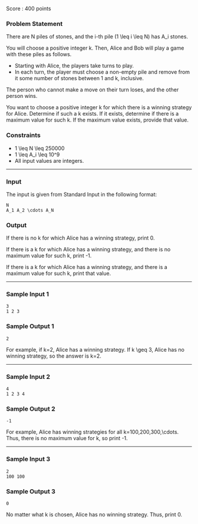 Score : 400 points

### Problem Statement

There are N piles of stones, and the i-th pile (1 \leq i \leq N) has A\_i stones.

You will choose a positive integer k.
Then, Alice and Bob will play a game with these piles as follows.

* Starting with Alice, the players take turns to play.
* In each turn, the player must choose a non-empty pile and remove from it some number of stones between 1 and k, inclusive.

The person who cannot make a move on their turn loses, and the other person wins.

You want to choose a positive integer k for which there is a winning strategy for Alice.
Determine if such a k exists.
If it exists, determine if there is a maximum value for such k.
If the maximum value exists, provide that value.

### Constraints

* 1 \leq N \leq 250000
* 1 \leq A\_i \leq 10^9
* All input values are integers.

---

### Input

The input is given from Standard Input in the following format:

```
N
A_1 A_2 \cdots A_N
```

### Output

If there is no k for which Alice has a winning strategy, print 0.

If there is a k for which Alice has a winning strategy, and there is no maximum value for such k, print -1.

If there is a k for which Alice has a winning strategy, and there is a maximum value for such k, print that value.

---

### Sample Input 1

```
3
1 2 3
```

### Sample Output 1

```
2
```

For example, if k=2, Alice has a winning strategy.
If k \geq 3, Alice has no winning strategy, so the answer is k=2.

---

### Sample Input 2

```
4
1 2 3 4
```

### Sample Output 2

```
-1
```

For example, Alice has winning strategies for all k=100,200,300,\cdots.
Thus, there is no maximum value for k, so print -1.

---

### Sample Input 3

```
2
100 100
```

### Sample Output 3

```
0
```

No matter what k is chosen, Alice has no winning strategy.
Thus, print 0.